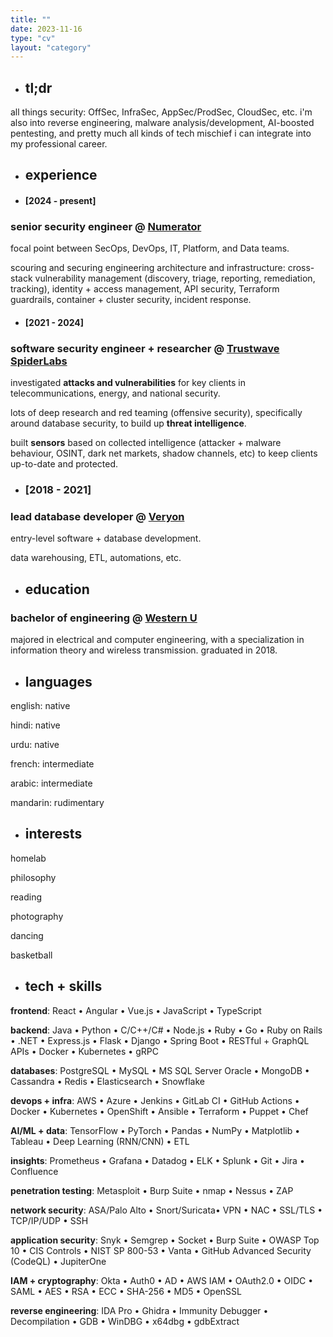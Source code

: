 ```yaml
---
title: ""
date: 2023-11-16
type: "cv"
layout: "category"
---
```


- ## **tl;dr**

all things security: OffSec, InfraSec, AppSec/ProdSec, CloudSec, etc. 
i'm also into reverse engineering, malware analysis/development, AI-boosted pentesting, and pretty much all kinds of tech mischief i can integrate into my professional career. 

- ## **experience**

- #### [2024 - present]
### **senior security engineer** @ [Numerator](https://www.numerator.com/)

focal point between SecOps, DevOps, IT, Platform, and Data teams.

scouring and securing engineering architecture and infrastructure: cross-stack vulnerability management (discovery, triage, reporting, remediation, tracking), identity + access management, API security, Terraform guardrails, container + cluster security, incident response. 

- #### [2021 - 2024]
### **software security engineer + researcher** @ [Trustwave SpiderLabs](https://www.trustwave.com/en-us/company/about-us/spiderlabs/)

investigated **attacks and vulnerabilities** for key clients in telecommunications, energy, and national security.

lots of deep research and red teaming (offensive security), specifically around database security, to build up **threat intelligence**. 

built **sensors** based on collected intelligence (attacker + malware behaviour, OSINT, dark net markets, shadow channels, etc) to keep clients up-to-date and protected. 

- ### [2018 - 2021]
### **lead database developer** @ [Veryon](https://veryon.com/)

entry-level software + database development. 

data warehousing, ETL, automations, etc. 

- ## **education**
### **bachelor of engineering** @ [Western U](https://www.eng.uwo.ca/)

majored in electrical and computer engineering, with a specialization in information theory and wireless transmission. graduated in 2018. 


- ## **languages**
english: native

hindi: native

urdu: native

french: intermediate

arabic: intermediate

mandarin: rudimentary

- ## **interests**
homelab

philosophy

reading

photography

dancing

basketball


- ## **tech + skills**
**frontend**: React • Angular • Vue.js • JavaScript • TypeScript

**backend**: Java • Python • C/C++/C# • Node.js • Ruby • Go • Ruby on Rails • .NET • Express.js • Flask • Django • Spring Boot • RESTful + GraphQL APIs • Docker • Kubernetes • gRPC

**databases**: PostgreSQL • MySQL • MS SQL Server Oracle • MongoDB • Cassandra • Redis • Elasticsearch • Snowflake

**devops + infra**: AWS • Azure • Jenkins • GitLab CI • GitHub Actions • Docker • Kubernetes • OpenShift • Ansible • Terraform • Puppet • Chef

**AI/ML + data**: TensorFlow • PyTorch • Pandas • NumPy • Matplotlib • Tableau • Deep Learning (RNN/CNN) • ETL

**insights**: Prometheus • Grafana • Datadog • ELK • Splunk • Git • Jira • Confluence

**penetration testing**: Metasploit • Burp Suite • nmap • Nessus • ZAP 

**network security**: ASA/Palo Alto • Snort/Suricata• VPN • NAC • SSL/TLS • TCP/IP/UDP • SSH

**application security**: Snyk • Semgrep • Socket • Burp Suite • OWASP Top 10 • CIS Controls •
NIST SP 800-53 • Vanta • GitHub Advanced Security (CodeQL) • JupiterOne

**IAM + cryptography**: Okta • Auth0 • AD • AWS IAM • OAuth2.0 • OIDC • SAML • AES • RSA • ECC • SHA-256 • MD5 • OpenSSL

**reverse engineering**: IDA Pro • Ghidra • Immunity Debugger • Decompilation • GDB • WinDBG • x64dbg • gdbExtract
